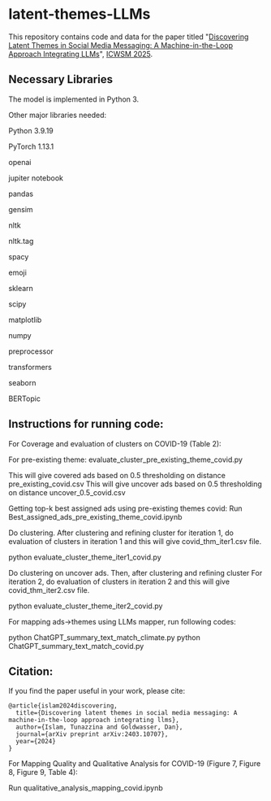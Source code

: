 # latent-themes-LLMs

This repository contains code and data for the paper titled "[Discovering Latent Themes in Social Media Messaging: A Machine-in-the-Loop Approach Integrating LLMs](https://arxiv.org/abs/2403.10707)", [ICWSM 2025](https://www.icwsm.org/2025/index.html).

## Necessary Libraries
The model is implemented in Python 3. 

Other major libraries needed:

Python 3.9.19

PyTorch 1.13.1

openai

jupiter notebook

pandas

gensim

nltk

nltk.tag

spacy

emoji

sklearn

scipy

matplotlib

numpy

preprocessor

transformers

seaborn

BERTopic

## Instructions for running code:

For Coverage and evaluation of clusters on COVID-19 (Table 2):

For pre-existing theme: 
evaluate_cluster_pre_existing_theme_covid.py

This will give covered ads based on 0.5 thresholding on distance pre_existing_covid.csv
This will give uncover ads based on 0.5 thresholding on distance uncover_0.5_covid.csv

Getting top-k best assigned ads using pre-existing themes covid:
Run Best_assigned_ads_pre_existing_theme_covid.ipynb


Do clustering. After clustering and refining cluster for iteration 1, do evaluation of clusters in iteration 1 and this will give covid_thm_iter1.csv file.

python evaluate_cluster_theme_iter1_covid.py
 
Do clustering on uncover ads. Then, after clustering and refining cluster For iteration 2, do evaluation of clusters in iteration 2 and this will give covid_thm_iter2.csv file.

python evaluate_cluster_theme_iter2_covid.py


For mapping ads->themes using LLMs mapper, run following codes:

python ChatGPT_summary_text_match_climate.py
python ChatGPT_summary_text_match_covid.py

## Citation:

If you find the paper useful in your work, please cite:

```
@article{islam2024discovering,
  title={Discovering latent themes in social media messaging: A machine-in-the-loop approach integrating llms},
  author={Islam, Tunazzina and Goldwasser, Dan},
  journal={arXiv preprint arXiv:2403.10707},
  year={2024}
}

```



For Mapping Quality and Qualitative Analysis for COVID-19 (Figure 7, Figure 8, Figure 9, Table 4):

Run qualitative_analysis_mapping_covid.ipynb

